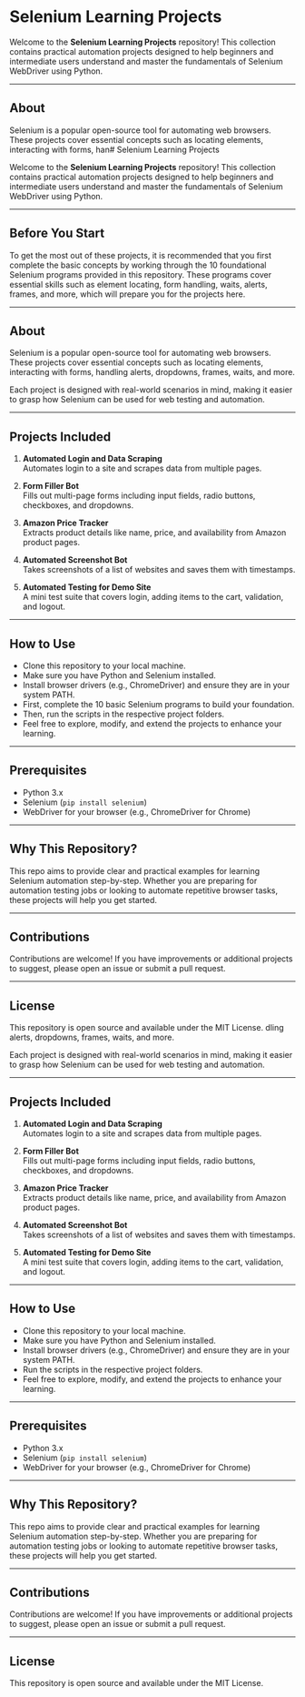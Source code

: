 # Selenium Learning Projects

Welcome to the **Selenium Learning Projects** repository! This collection contains practical automation projects designed to help beginners and intermediate users understand and master the fundamentals of Selenium WebDriver using Python.

---

## About

Selenium is a popular open-source tool for automating web browsers. These projects cover essential concepts such as locating elements, interacting with forms, han# Selenium Learning Projects

Welcome to the **Selenium Learning Projects** repository! This collection contains practical automation projects designed to help beginners and intermediate users understand and master the fundamentals of Selenium WebDriver using Python.

---

## Before You Start

To get the most out of these projects, it is recommended that you first complete the basic concepts by working through the 10 foundational Selenium programs provided in this repository. These programs cover essential skills such as element locating, form handling, waits, alerts, frames, and more, which will prepare you for the projects here.

---

## About

Selenium is a popular open-source tool for automating web browsers. These projects cover essential concepts such as locating elements, interacting with forms, handling alerts, dropdowns, frames, waits, and more.

Each project is designed with real-world scenarios in mind, making it easier to grasp how Selenium can be used for web testing and automation.

---

## Projects Included

1. **Automated Login and Data Scraping**  
   Automates login to a site and scrapes data from multiple pages.

2. **Form Filler Bot**  
   Fills out multi-page forms including input fields, radio buttons, checkboxes, and dropdowns.

3. **Amazon Price Tracker**  
   Extracts product details like name, price, and availability from Amazon product pages.

4. **Automated Screenshot Bot**  
   Takes screenshots of a list of websites and saves them with timestamps.

5. **Automated Testing for Demo Site**  
   A mini test suite that covers login, adding items to the cart, validation, and logout.

---

## How to Use

- Clone this repository to your local machine.
- Make sure you have Python and Selenium installed.
- Install browser drivers (e.g., ChromeDriver) and ensure they are in your system PATH.
- First, complete the 10 basic Selenium programs to build your foundation.
- Then, run the scripts in the respective project folders.
- Feel free to explore, modify, and extend the projects to enhance your learning.

---

## Prerequisites

- Python 3.x
- Selenium (`pip install selenium`)
- WebDriver for your browser (e.g., ChromeDriver for Chrome)

---

## Why This Repository?

This repo aims to provide clear and practical examples for learning Selenium automation step-by-step. Whether you are preparing for automation testing jobs or looking to automate repetitive browser tasks, these projects will help you get started.

---

## Contributions

Contributions are welcome! If you have improvements or additional projects to suggest, please open an issue or submit a pull request.

---

## License

This repository is open source and available under the MIT License.
dling alerts, dropdowns, frames, waits, and more.

Each project is designed with real-world scenarios in mind, making it easier to grasp how Selenium can be used for web testing and automation.

---

## Projects Included

1. **Automated Login and Data Scraping**  
   Automates login to a site and scrapes data from multiple pages.

2. **Form Filler Bot**  
   Fills out multi-page forms including input fields, radio buttons, checkboxes, and dropdowns.

3. **Amazon Price Tracker**  
   Extracts product details like name, price, and availability from Amazon product pages.

4. **Automated Screenshot Bot**  
   Takes screenshots of a list of websites and saves them with timestamps.

5. **Automated Testing for Demo Site**  
   A mini test suite that covers login, adding items to the cart, validation, and logout.

---

## How to Use

- Clone this repository to your local machine.
- Make sure you have Python and Selenium installed.
- Install browser drivers (e.g., ChromeDriver) and ensure they are in your system PATH.
- Run the scripts in the respective project folders.
- Feel free to explore, modify, and extend the projects to enhance your learning.

---

## Prerequisites

- Python 3.x
- Selenium (`pip install selenium`)
- WebDriver for your browser (e.g., ChromeDriver for Chrome)

---

## Why This Repository?

This repo aims to provide clear and practical examples for learning Selenium automation step-by-step. Whether you are preparing for automation testing jobs or looking to automate repetitive browser tasks, these projects will help you get started.

---

## Contributions

Contributions are welcome! If you have improvements or additional projects to suggest, please open an issue or submit a pull request.

---

## License

This repository is open source and available under the MIT License.
